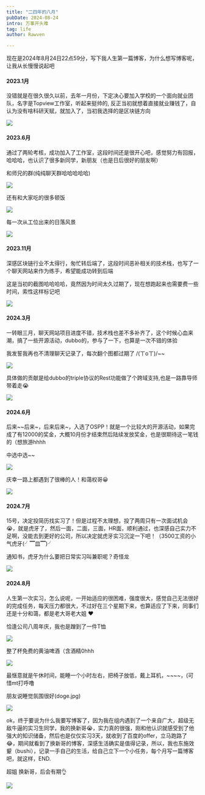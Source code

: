 ```yaml
---
title: "二四年的八月"
pubDate: 2024-08-24
intro: 万事开头难
tag: life
author: Rawven

---
```


现在是2024年8月24日22点59分，写下我人生第一篇博客，为什么想写博客呢，让我从长慢慢说起吧

#### 2023.1月

没错就是在很久很久以前，去年一月份，下定决心要加入学校的一个面向就业团队，名字是Topview工作室，听起来挺帅的, 反正当初就想着直接就业赚钱了，自认为没有啥科研天赋，就加入了，当初我选择的是区块链方向

![](https://raw.githubusercontent.com/Rawven/image/main/20240824230406.png)

#### 2023.6月

通过了两轮考核，成功加入了工作室，这段时间还是很开心吧，感觉努力有回报，哈哈哈，也认识了很多新同学，新朋友（也是日后很好的朋友啊）

和师兄的群(纯纯聊天群哈哈哈哈哈)

![](https://raw.githubusercontent.com/Rawven/image/main/2024-08-24-23-07-23-image.png)

还有和大家吃的很多顿饭

![](https://raw.githubusercontent.com/Rawven/image/main/d6fcfbc1b3e0671dc91bc3824462c32.jpg)

每一次从工位出来的日落风景

![](https://raw.githubusercontent.com/Rawven/image/main/b72ac5e6a71a6ddefef4cac9f16cb4d.jpg)



#### 2023.11月

深感区块链行业不太得行，匆忙转后端了，这段时间恶补相关的技术栈，也写了一个聊天网站来作为练手，希望能成功转到后端

这是当初的截图哈哈哈哈，竟然因为时间太久过期了，现在想跑起来也需要费一些时间，索性这样标记吧

![](https://raw.githubusercontent.com/Rawven/image/main/20240824231219.png)

#### 2024.3月

一转眼三月，聊天网站项目进度不错，技术栈也差不多补齐了，这个时候心血来潮，搞了一些开源活动，dubbo的，参与了一下，也算是一次不错的体验

我发誓我再也不清理聊天记录了，每次翻个图都过期了 /(ㄒoㄒ)/~~

![](https://raw.githubusercontent.com/Rawven/image/main/20240824231530.png)

具体做的贡献是给dubbo的triple协议的Rest功能做了个跨域支持,也是一路靠导师带着走😭

![](https://raw.githubusercontent.com/Rawven/image/main/20240824231847.png)

#### 2024.6月

后来~~后来~，后来后来~，入选了OSPP！就是一个比较大的开源活动，如果完成了有12000的奖金，大概10月份才结束然后陆续发放奖金，也是很期待这一笔钱的（想旅游hhhh

中选中选~~

![](https://raw.githubusercontent.com/Rawven/image/main/2024-08-24-23-24-33-image.png)

庆幸一路上都遇到了很棒的人！和蔼权哥😀

![](https://raw.githubusercontent.com/Rawven/image/main/20240824232556.png)

#### 2024.7月

15号，决定投简历找实习了！但是过程不太理想，投了两周只有一次面试机会😭，就是虎牙了，然后一面，二面，三面，HR面，顺利通过，也深感自己实力不足啊，没能去到更好的公司，所以决定就虎牙实习沉淀一下吧！（3500工资的小气虎牙(╯▔皿▔)╯

通知书，虎牙为什么要把日常实习叫兼职呢？奇怪龙

![](https://raw.githubusercontent.com/Rawven/image/main/20240824230049.png)

#### 2024.8月

人生第一次实习，怎么说呢，一开始适应的很困难，强度很大，感觉自己无法很好的完成任务，每天压力都很大，不过好在三个星期下来，也算适应了下来，同事们还是十分和蔼，都是老大哥老大姐 ❤

恰逢公司八周年庆，我也是蹭到了一件T恤

![](https://raw.githubusercontent.com/Rawven/image/main/441f9ad3ccd980b81ce98cab67f48bd.jpg)

整了杯免费的黄油啤酒（含酒精0hhh

![](https://raw.githubusercontent.com/Rawven/image/main/7f0196e673a6952b7397c30db37011a.jpg)

最惬意就是午休时间，能睡一个小时左右，把椅子放低，戴上耳机，~~~~，(可惜mt打呼噜

朋友说睡觉氛围很好(doge.jpg)

![](https://raw.githubusercontent.com/Rawven/image/main/1b44e887063cb6e16ff9273b63ed8d2.jpg)

ok，终于要说为什么我要写博客了，因为我在组内遇到了一个来自广大，超级无敌牛逼的实习生同学，我的换新哥😭，实力真的很强，刚和他认识就感受到了他强大的知识储备，然后也是仅仅实习3天，就收到了百度的offer，立马跑路了😂，期间就看到了换新哥的博客，深感生活确实是值得记录，所以，我也东施效颦（bushi），记录一手自己的生活，给自己立下一个小任务，每个月写一篇博客吧，就这样，END.

超姐 换新哥，后会有期👌

![](https://raw.githubusercontent.com/Rawven/image/main/4d9f32ba387ebca6ec7640dfca15773.jpg)
